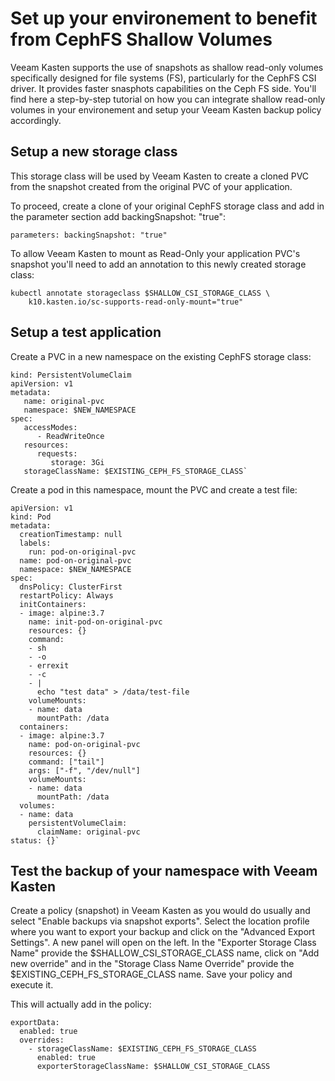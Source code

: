 # Set up your environement to benefit from CephFS Shallow Volumes

Veeam Kasten supports the use of snapshots as shallow read-only volumes specifically designed for file systems (FS), particularly for the CephFS CSI driver.
It provides faster snasphots capabilities on the Ceph FS side.
You'll find here a step-by-step tutorial on how you can integrate shallow read-only volumes in your environement and setup your Veeam Kasten backup policy accordingly.

## Setup a new storage class

This storage class will be used by Veeam Kasten to create a cloned PVC from the snapshot created from the original PVC of your application.

To proceed, create a clone of your original CephFS storage class and add in the parameter section add backingSnapshot: "true":

`
parameters:
  backingSnapshot: "true"
`

To allow Veeam Kasten to mount as Read-Only your application PVC's snapshot you'll need to add an annotation to this newly created storage class:

```shell
kubectl annotate storageclass $SHALLOW_CSI_STORAGE_CLASS \
    k10.kasten.io/sc-supports-read-only-mount="true"
```
## Setup a test application

Create a PVC in a new namespace on the existing CephFS storage class:

```shell
kind: PersistentVolumeClaim
apiVersion: v1
metadata:
   name: original-pvc
   namespace: $NEW_NAMESPACE
spec:
   accessModes:
      - ReadWriteOnce
   resources:
      requests:
         storage: 3Gi
   storageClassName: $EXISTING_CEPH_FS_STORAGE_CLASS`
```

Create a pod in this namespace, mount the PVC and create a test file:

```shell
apiVersion: v1
kind: Pod
metadata:
  creationTimestamp: null
  labels:
    run: pod-on-original-pvc
  name: pod-on-original-pvc
  namespace: $NEW_NAMESPACE
spec:
  dnsPolicy: ClusterFirst
  restartPolicy: Always
  initContainers:
  - image: alpine:3.7
    name: init-pod-on-original-pvc
    resources: {}
    command: 
    - sh
    - -o
    - errexit
    - -c
    - | 
      echo "test data" > /data/test-file
    volumeMounts:
    - name: data
      mountPath: /data
  containers:
  - image: alpine:3.7
    name: pod-on-original-pvc
    resources: {}
    command: ["tail"]
    args: ["-f", "/dev/null"]
    volumeMounts:
    - name: data
      mountPath: /data
  volumes:
  - name: data
    persistentVolumeClaim:
      claimName: original-pvc
status: {}`
```
## Test the backup of your namespace with Veeam Kasten

Create a policy (snapshot) in Veeam Kasten as you would do usually and select "Enable backups via snapshot exports". Select the location profile where you want to export your backup and click on the "Advanced Export Settings".
A new panel will open on the left.
In the "Exporter Storage Class Name" provide the $SHALLOW_CSI_STORAGE_CLASS name, click on "Add new override" and in the "Storage Class Name Override" provide the $EXISTING_CEPH_FS_STORAGE_CLASS name.
Save your policy and execute it.

This will actually add in the policy:
```shell
exportData:
  enabled: true
  overrides:
    - storageClassName: $EXISTING_CEPH_FS_STORAGE_CLASS
      enabled: true
      exporterStorageClassName: $SHALLOW_CSI_STORAGE_CLASS
```